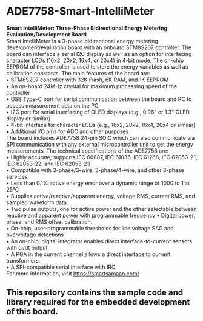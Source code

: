 # ADE7758-Smart-IntelliMeter
**Smart IntelliMeter: Three-Phase Bidirectional Energy Metering Evaluation/Development Board**<br />
Smart IntelliMeter is a 3-phase bidirectional energy metering development/evaluation board with an onboard STM8S207 controller. The board can interface a serial I2C display as well as an option for interfacing character LCDs (16x2, 20x2, 16x4, or 20x4) in 4-bit mode. The on-chip EEPROM of the controller is used to store the energy variables as well as calibration constants. The main features of the board are:<br />
•	STM8S207 controller with 32K Flash, 6K RAM, and 1K EEPROM<br />
•	An on-board 24MHz crystal for maximum processing speed of the controller<br />
•	USB Type-C port for serial communication between the board and PC to access measurement data on the PC.<br />
•	I2C port for serial interfacing of OLED displays (e.g., 0.96" or 1.3" OLED display or similar)<br />
•	4-bit interface for character LCDs (e.g., 16x2, 20x2, 16x4, 20x4 or similar)<br />
•	Additional I/O pins for ADC and other purposes<br />
The board includes ADE7758 24-pin SOIC which can also communicate via SPI communication with any external microcontroller unit to get the energy measurements. The technical specifications of the ADE7758 are:<br />
•	Highly accurate; supports IEC 60687, IEC 61036, IEC 61268, IEC 62053-21, IEC 62053-22, and IEC 62053-23<br />
•	Compatible with 3-phase/3-wire, 3-phase/4-wire, and other 3-phase services<br />
•	Less than 0.1% active energy error over a dynamic range of 1000 to 1 at 25°C<br />
•	Supplies active/reactive/apparent energy, voltage RMS, current RMS, and sampled waveform data.<br />
•	Two pulse outputs, one for active power and the other selectable between reactive and apparent power with programmable frequency
•	Digital power, phase, and RMS offset calibration.<br />
•	On-chip, user-programmable thresholds for line voltage SAG and overvoltage detections<br />
•	An on-chip, digital integrator enables direct interface-to-current sensors with di/dt output.<br />
•	A PGA in the current channel allows a direct interface to current transformers.<br />
•	A SPI-compatible serial interface with IRQ<br />
For more information, visit https://smartsamaan.com/<br />

## This repository contains the sample code and library required for the embedded development of this board. 
